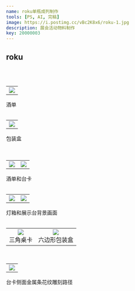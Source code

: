 ```yaml
---
name: roku单瓶成列制作
tools: [PS, AI, 完稿]
image: https://i.postimg.cc/vBc2K8x6/roku-1.jpg
description: 展会活动物料制作
key: 20000003
---
```


## roku
<br />
<br />

<table>
<tr>
<td><center><img src="https://i.postimg.cc/0Qgp08vf/2-04.jpg"></center></td>
</tr>
</table>
酒单   
<br />
<br />

<table>
<tr>
<td><center><img src="https://i.postimg.cc/6qcnKnvj/0102-01.jpg"></center></td>
</tr>
</table>
包装盒
<br />
<br />
<br />

<table>
<tr>
<td><center><img src="https://i.postimg.cc/fRLjw25x/210x297mm-p-02.jpg"></center></td>
<td><center><img src="https://i.postimg.cc/jSF6CHkB/131-X172mm-02.jpg"></center></td>
</tr>
</table>  
酒单和台卡  
<br />
<br />

<table>
<tr>
<td><center><img src="https://i.postimg.cc/BQNBf95S/589x680mm-02.jpg"></center></td>
<td><center><img src="https://i.postimg.cc/VN0qtJxv/POSM-132x38mm-01.jpg"></center></td>
</tr>
</table>
灯箱和展示台背景画面
<br />
<br />

<table>
<tr>
<td><center><img src="https://i.postimg.cc/bNq95NtV/100x385mm-02.jpg"></center>三角桌卡</td>
<td><center><img src="https://i.postimg.cc/rmS5hvFL/p-01.jpg"></center>六边形包装盒</td>
</tr>
</table>
<br />

<table>
<tr>
<td><center><img src="https://i.postimg.cc/prRz3qp5/131x172mm-02.jpg"></center></td>
</tr>
</table>
台卡侧面金属条花纹雕刻路径   
<br />
<br />